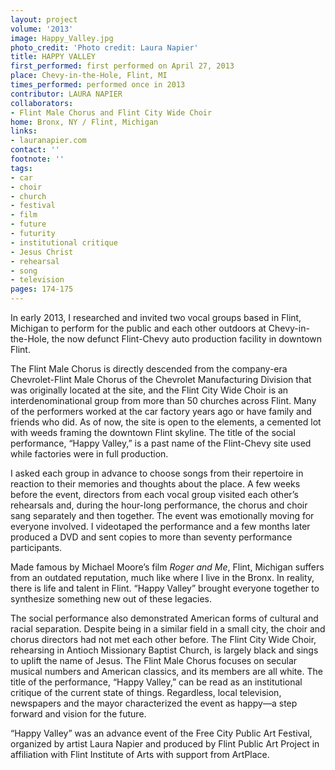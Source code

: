 ```yaml
---
layout: project
volume: '2013'
image: Happy_Valley.jpg
photo_credit: 'Photo credit: Laura Napier'
title: HAPPY VALLEY
first_performed: first performed on April 27, 2013
place: Chevy-in-the-Hole, Flint, MI
times_performed: performed once in 2013
contributor: LAURA NAPIER
collaborators:
- Flint Male Chorus and Flint City Wide Choir
home: Bronx, NY / Flint, Michigan
links:
- lauranapier.com
contact: ''
footnote: ''
tags:
- car
- choir
- church
- festival
- film
- future
- futurity
- institutional critique
- Jesus Christ
- rehearsal
- song
- television
pages: 174-175
---
```


In early 2013, I researched and invited two vocal groups based in Flint, Michigan to perform for the public and each other outdoors at Chevy-in-the-Hole, the now defunct Flint-Chevy auto production facility in downtown Flint.

The Flint Male Chorus is directly descended from the company-era Chevrolet-Flint Male Chorus of the Chevrolet Manufacturing Division that was originally located at the site, and the Flint City Wide Choir is an interdenominational group from more than 50 churches across Flint. Many of the performers worked at the car factory years ago or have family and friends who did. As of now, the site is open to the elements, a cemented lot with weeds framing the downtown Flint skyline. The title of the social performance, “Happy Valley,” is a past name of the Flint-Chevy site used while factories were in full production.

I asked each group in advance to choose songs from their repertoire in reaction to their memories and thoughts about the place. A few weeks before the event, directors from each vocal group visited each other’s rehearsals and, during the hour-long performance, the chorus and choir sang separately and then together. The event was emotionally moving for everyone involved. I videotaped the performance and a few months later produced a DVD and sent copies to more than seventy performance participants.

Made famous by Michael Moore’s film _Roger and Me_, Flint, Michigan suffers from an outdated reputation, much like where I live in the Bronx. In reality, there is life and talent in Flint. “Happy Valley” brought everyone together to synthesize something new out of these legacies.

The social performance also demonstrated American forms of cultural and racial separation. Despite being in a similar field in a small city, the choir and chorus directors had not met each other before. The Flint City Wide Choir, rehearsing in Antioch Missionary Baptist Church, is largely black and sings to uplift the name of Jesus. The Flint Male Chorus focuses on secular musical numbers and American classics, and its members are all white. The title of the performance, “Happy Valley,” can be read as an institutional critique of the current state of things. Regardless, local television, newspapers and the mayor characterized the event as happy—a step forward and vision for the future.

“Happy Valley” was an advance event of the Free City Public Art Festival, organized by artist Laura Napier and produced by Flint Public Art Project in affiliation with Flint Institute of Arts with support from ArtPlace.
